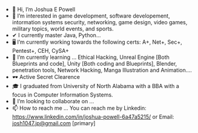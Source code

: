 - 👋 Hi, I’m Joshua E Powell
- 👀 I’m interested in game development, software developement, intormation systems security, networking, game design, video games, military topics, world events, and sports. 
- ✔ I currently master Java, Python... 
- 🖥 I’m currently working towards the following certs: A+, Net+, Sec+, Pentest+, CEH, CySA+ 
- 🏫 I’m currently learning ... Ethical Hacking, Unreal Engine [Both Blueprints and code], Unity [Both coding and Blueprints], Blender, penetration tools, Network Hacking, Manga        Illustration and Animation....
- 🕶 Active Secret Clearence
- 🎓 I graduated from University of North Alabama with a BBA with a focus in Computer Information Systems.
- 💞️ I’m looking to collaborate on ... 
- 📫 How to reach me ... You can reach me by Linkedin: https://www.linkedin.com/in/joshua-powell-6a47a5215/  or Email: josh1047.jp@gmail.com [primary]

<!---
josh-powell4/josh-powell4 is a ✨ special ✨ repository because its `README.md` (this file) appears on your GitHub profile.
You can click the Preview link to take a look at your changes.
--->
